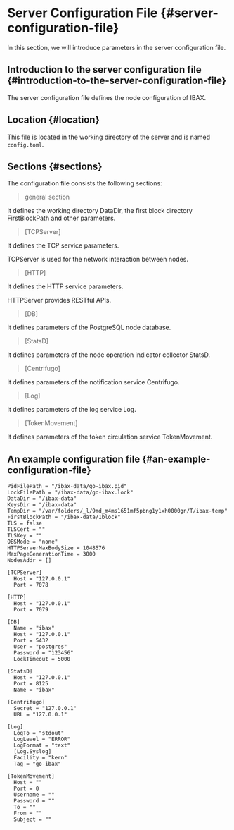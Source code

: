 # Server Configuration File {#server-configuration-file}

In this section, we will introduce parameters in the server configuration file. 
## Introduction to the server configuration file {#introduction-to-the-server-configuration-file}

The server configuration file defines the node configuration of IBAX.
## Location {#location}

This file is located in the working directory of the server and is named `config.toml`.
## Sections {#sections}

The configuration file consists the following sections:

> general section

It defines the working directory DataDir, the first block directory FirstBlockPath and other parameters.

> [TCPServer]

It defines the TCP service parameters.

TCPServer is used for the network interaction between nodes.

> [HTTP]

It defines the HTTP service parameters.

HTTPServer provides RESTful APIs.

> [DB]

It defines parameters of the PostgreSQL node database.

> [StatsD]

It defines parameters of the node operation indicator collector StatsD.

> [Centrifugo]

It defines parameters of the notification service Centrifugo.

> [Log]

It defines parameters of the log service Log.

> [TokenMovement]

It defines parameters of the token circulation service TokenMovement.

## An example configuration file {#an-example-configuration-file}
```
PidFilePath = "/ibax-data/go-ibax.pid"
LockFilePath = "/ibax-data/go-ibax.lock"
DataDir = "/ibax-data"
KeysDir = "/ibax-data"
TempDir = "/var/folders/_l/9md_m4ms1651mf5pbng1y1xh0000gn/T/ibax-temp"
FirstBlockPath = "/ibax-data/1block"
TLS = false
TLSCert = ""
TLSKey = ""
OBSMode = "none"
HTTPServerMaxBodySize = 1048576
MaxPageGenerationTime = 3000
NodesAddr = []

[TCPServer]
  Host = "127.0.0.1"
  Port = 7078

[HTTP]
  Host = "127.0.0.1"
  Port = 7079

[DB]
  Name = "ibax"
  Host = "127.0.0.1"
  Port = 5432
  User = "postgres"
  Password = "123456"
  LockTimeout = 5000

[StatsD]
  Host = "127.0.0.1"
  Port = 8125
  Name = "ibax"

[Centrifugo]
  Secret = "127.0.0.1"
  URL = "127.0.0.1"

[Log]
  LogTo = "stdout"
  LogLevel = "ERROR"
  LogFormat = "text"
  [Log.Syslog]
  Facility = "kern"
  Tag = "go-ibax"

[TokenMovement]
  Host = ""
  Port = 0
  Username = ""
  Password = ""
  To = ""
  From = ""
  Subject = ""
```
